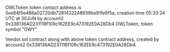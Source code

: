 OWLToken token contact address is 0xe84f5e486a02720db7281432248939be91fe6f5a, creation time 05:33:24 UTC at 30JUN by account2 0x338136AD231118f109c162EE9c473192E0A28Db4
OWLToken, token symbol "OWY"

Vendor.sol contract along with above token contract address, created by account2 0x338136AD231118f109c162EE9c473192E0A28Db4.
